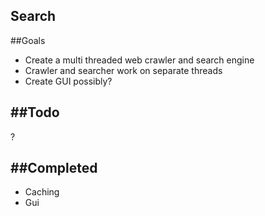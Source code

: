 Search
------
##Goals
* Create a multi threaded web crawler and search engine
 * Crawler and searcher work on separate threads
* Create GUI possibly?

##Todo
-----
?

##Completed
-----
* Caching
* Gui
